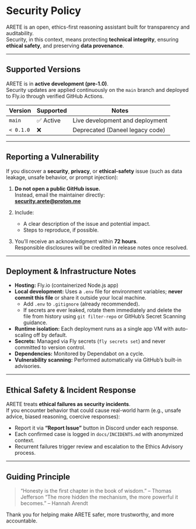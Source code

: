 # Security Policy

ARETE is an open, ethics-first reasoning assistant built for transparency and auditability.  
Security, in this context, means protecting **technical integrity**, ensuring **ethical safety**, and preserving **data provenance**.

---

## Supported Versions

ARETE is in **active development (pre-1.0)**.  
Security updates are applied continuously on the `main` branch and deployed to Fly.io through verified GitHub Actions.

| Version | Supported | Notes |
|----------|------------|-------|
| `main`  | ✅ Active | Live development and deployment |
| `< 0.1.0` | ❌ | Deprecated (Daneel legacy code) |

---

## Reporting a Vulnerability

If you discover a **security**, **privacy**, or **ethical-safety** issue (such as data leakage, unsafe behavior, or prompt injection):

1. **Do not open a public GitHub issue.**  
   Instead, email the maintainer directly:  
   **security.arete@proton.me**

2. Include:
   - A clear description of the issue and potential impact.  
   - Steps to reproduce, if possible.  

3. You’ll receive an acknowledgment within **72 hours**.  
   Responsible disclosures will be credited in release notes once resolved.

---

## Deployment & Infrastructure Notes

- **Hosting:** Fly.io (containerized Node.js app)  
- **Local development:** Uses a `.env` file for environment variables; **never commit this file** or share it outside your local machine.  
  - Add `.env` to `.gitignore` (already recommended).  
  - If secrets are ever leaked, rotate them immediately and delete the file from history using `git filter-repo` or GitHub’s Secret Scanning guidance.  
- **Runtime isolation:** Each deployment runs as a single app VM with auto-scaling off by default.  
- **Secrets:** Managed via Fly secrets (`fly secrets set`) and never committed to version control.  
- **Dependencies:** Monitored by Dependabot on a cycle.  
- **Vulnerability scanning:** Performed automatically via GitHub’s built-in advisories.

---

## Ethical Safety & Incident Response

ARETE treats **ethical failures as security incidents**.  
If you encounter behavior that could cause real-world harm (e.g., unsafe advice, biased reasoning, coercive responses):

- Report it via **“Report Issue”** button in Discord under each response.  
- Each confirmed case is logged in `docs/INCIDENTS.md` with anonymized context.
- Recurrent failures trigger review and escalation to the Ethics Advisory process.

---

## Guiding Principle

> “Honesty is the first chapter in the book of wisdom.” – Thomas Jefferson
> “The more hidden the mechanism, the more powerful it becomes.” – Hannah Arendt

Thank you for helping make ARETE safer, more trustworthy, and more accountable.

